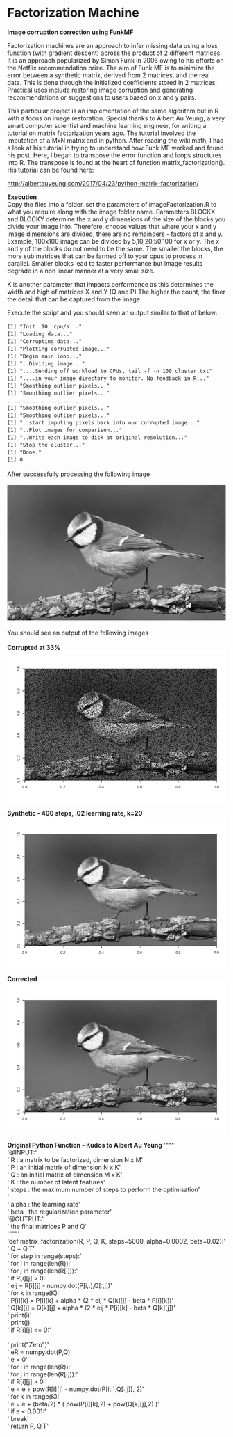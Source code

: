 # Factorization Machine
**Image corruption correction using FunkMF**

Factorization machines are an approach to infer missing data using a loss function (with gradient descent) across the product of 2 different matrices. It is an approach popularized by Simon Funk in 2006 owing to his efforts on the Netflix recommendation prize. The aim of Funk MF is to minimize the error between a synthetic matrix, derived from 2 matrices, and the real data. This is done through the initialized coefficients stored in 2 matrices. Practical uses include restoring image corruption and generating recommendations or suggestions to users based on x and y pairs.

This particular project is an implementation of the same algorithm but in R with a focus on image restoration.
Special thanks to Albert Au Yeung, a very smart computer scientist and machine learning engineer, for writing a tutorial on matrix factorization years ago. The tutorial involved the imputation of a MxN matrix and in python. After reading the wiki math, I had a look at his tutorial in trying to understand how Funk MF worked and found his post. Here, I began to transpose the error function and loops structures into R. The transpose is found at the heart of function matrix_factorization().
His tutorial can be found here:

http://albertauyeung.com/2017/04/23/python-matrix-factorization/

**Execution**<br>
Copy the files into a folder, set the parameters of imageFactorization.R to what you require along with the image folder name.
Parameters BLOCKX and BLOCKY determine the x and y dimensions of the size of the blocks you divide your image into.
Therefore, choose values that where your x and y image dimensions are divided, there are no remainders - factors of x and y.
Example, 100x100 image can be divided by 5,10,20,50,100 for x or y. The x and y of the blocks do not need to be the same.
The smaller the blocks, the more sub matrices that can be farmed off to your cpus to process in parallel.
Smaller blocks lead to faster performance but image results degrade in a non linear manner at a very small size.

K is another parameter that impacts performance as this determines the width and high of matrices X and Y (Q and P)
The higher the count, the finer the detail that can be captured from the image.

Execute the script and you should seen an output similar to that of below:

`[1] "Init  10  cpu/s..."`<br/>
`[1] "Loading data..."`<br/>
`[1] "Corrupting data..."`<br/>
`[1] "Plotting corrupted image..."`<br/>
`[1] "Begin main loop..."`<br/>
`[1] "..Dividing image..."`<br/>
`[1] "....Sending off workload to CPUs, tail -f -n 100 cluster.txt"`<br/>
`[1] "....in your image directory to monitor. No feedback in R..."`<br/>
`[1] "Smoothing outlier pixels..."`<br/>
`[1] "Smoothing outlier pixels..."`<br/>
`.........................`<br/>
`[1] "Smoothing outlier pixels..."`<br/>
`[1] "Smoothing outlier pixels..."`<br/>
`[1] "..start imputing pixels back into our corrupted image..."`<br/>
`[1] "..Plot images for comparison..."`<br/>
`[1] "..Write each image to disk at original resolution..."`<br/>
`[1] "Stop the cluster..."`<br/>
`[1] "Done."`<br/>
`[1] 0`<br/>
<br>
After successfully processing the following image<br>
<br>
![Original](https://github.com/RayBosman/FactorizationMachine/blob/master/14.png)<br>
<br>
You should see an output of the following images<br>
<br>
**Corrupted at 33%**<br>
![Corrupted](https://github.com/RayBosman/FactorizationMachine/blob/master/14.png1_14.png_37_0.02_400_20_corrupt.png)

**Synthetic - 400 steps, .02 learning rate, k=20**<br>
![Synthetic](https://github.com/RayBosman/FactorizationMachine/blob/master/14.png1_14.png_37_0.02_400_20_fact.png)

**Corrected**<br>
![Corrected](https://github.com/RayBosman/FactorizationMachine/blob/master/14.png1_14.png_37_0.02_400_20_corrected.png)




**Original Python Function - Kudos to Albert Au Yeung**
'"""'<br/>
'@INPUT:'<br/>
'    R     : a matrix to be factorized, dimension N x M'<br/>
'    P     : an initial matrix of dimension N x K'<br/>
'    Q     : an initial matrix of dimension M x K'<br/>
'    K     : the number of latent features'<br/>
'    steps : the maximum number of steps to perform the optimisation'<br/>'<br/>
'    alpha : the learning rate'<br/>
'    beta  : the regularization parameter'<br/>
'@OUTPUT:'<br/>
'    the final matrices P and Q'<br/>
'"""'<br/>
'def matrix_factorization(R, P, Q, K, steps=5000, alpha=0.0002, beta=0.02):'<br/>
'    Q = Q.T'<br/>
'    for step in range(steps):'<br/>
'        for i in range(len(R)):'<br/>
'            for j in range(len(R[i])):'<br/>
'                if R[i][j] > 0:'<br/>
'                    eij = R[i][j] - numpy.dot(P[i,:],Q[:,j])'<br/>
'                    for k in range(K):'<br/>
'                        P[i][k] = P[i][k] + alpha * (2 * eij * Q[k][j] - beta * P[i][k])'<br/>
'                        Q[k][j] = Q[k][j] + alpha * (2 * eij * P[i][k] - beta * Q[k][j])'<br/>
'                        print(i)'<br/>
'                        print(j)'<br/>
'                if R[i][j] <= 0:'<br/>                      
'                    print("Zero")'<br/>
'        eR = numpy.dot(P,Q)'<br/>
'        e = 0'<br/>
'        for i in range(len(R)):'<br/>
'            for j in range(len(R[i])):'<br/>
'                if R[i][j] > 0:'<br/>
'                    e = e + pow(R[i][j] - numpy.dot(P[i,:],Q[:,j]), 2)'<br/>
'                    for k in range(K):'<br/>
'                        e = e + (beta/2) * ( pow(P[i][k],2) + pow(Q[k][j],2) )'<br/>
'        if e < 0.001:'<br/>
'            break'<br/>
'    return P, Q.T'
